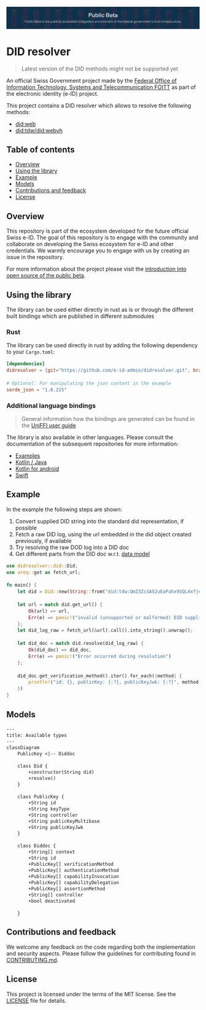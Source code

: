 ![Public Beta banner](https://github.com/e-id-admin/eidch-public-beta/blob/main/assets/github-banner-publicbeta.jpg)

# DID resolver

> Latest version of the DID methods might not be supported yet

An official Swiss Government project made by the [Federal Office of Information Technology, Systems and Telecommunication FOITT](https://www.bit.admin.ch/)
as part of the electronic identity (e-ID) project.

This project contains a DID resolver which allows to resolve the following methods:
- [did:web](https://w3c-ccg.github.io/did-method-web/)
- [did:tdw/did:webvh](https://bcgov.github.io/trustdidweb/#create-register)

## Table of contents

- [Overview](#overview)
- [Using the library](#using-the-library)
- [Example](#example)
- [Models](#models)
- [Contributions and feedback](#contributions-and-feedback)
- [License](#license)


## Overview

This repository is part of the ecosystem developed for the future official Swiss e-ID.
The goal of this repository is to engage with the community and collaborate on developing the Swiss ecosystem for e-ID and other credentials.
We warmly encourage you to engage with us by creating an issue in the repository.

For more information about the project please visit the [introduction into open source of the public beta](https://github.com/e-id-admin/eidch-public-beta).

## Using the library

The library can be used either directly in rust as is or through the different built bindings which are published in different submodules
### Rust
The library can be used directly in rust by adding the following dependency to your `Cargo.toml`:
````toml
[dependencies]
didresolver = {git="https://github.com/e-id-admin/didresolver.git", branch="main"}

# Optional: For manipulating the json content in the example
serde_json = "1.0.215"
````
### Additional language bindings

> General information how the bindings are generated can be found in the [UniFFI user guide](https://mozilla.github.io/uniffi-rs/latest/)

The library is also available in other languages. Please consult the documentation of the subsequent repositories for more information:
- [Examples](https://github.com/e-id-admin/didresolver-examples)
- [Kotlin / Java](https://github.com/e-id-admin/didresolver-kotlin)
- [Kotlin for android](https://github.com/e-id-admin/didresolver-kotlin-android)
- [Swift](https://github.com/e-id-admin/didresolver-swift)

## Example

In the example the following steps are shown:
1. Convert supplied DID string into the standard did representation, if possible
2. Fetch a raw DID log, using the url embedded in the did object created previously, if available 
3. Try resolving the raw DOD log into a DID doc
4. Get different parts from the DID doc w.r.t. [data model](#models)
```rust
use didresolver::did::Did;
use ureq::get as fetch_url;

fn main() {
    let did = Did::new(String::from("did:tdw:QmZ3ZcSA52uEaPahx9SQL4xfjcfJ2e7Y8HqNv2sohG1iK7:gist.githubusercontent.com:vst-bit:8d8247633dbc5836324a81725c1216d8:raw:fde1612e271991f23e814943d7636a4dbac6752b"));

    let url = match did.get_url() {
        Ok(url) => url,
        Err(e) => panic!("invalid (unsupported or malformed) DID supplied")
    };
    let did_log_raw = fetch_url(&url).call().into_string().unwrap();
    
    let did_doc = match did.resolve(did_log_raw) {
        Ok(did_doc) => did_doc,
        Err(e) => panic!("Error occurred during resolution")
    };
    
    did_doc.get_verification_method().iter().for_each(|method| {
        println!("id: {}, publicKey: {:?}, publicKeyJwk: {:?}", method.id, method.public_key_multibase, method.public_key_jwk)
    })
}
```

## Models
```mermaid
---
title: Available types
---
classDiagram
    PublicKey <|-- Diddoc

    class Did {
        +constructor(String did)
        +resolve()
    }

    class PublicKey {
        +String id
        +String keyType
        +String controller
        +String publicKeyMultibase
        +String publicKeyJwk
    }

    class Diddoc {
        +String[] context
        +String id
        +PublicKey[] verificationMethod
        +PublicKey[] authenticationMethod
        +PublicKey[] capabilityInvocation
        +PublicKey[] capabilityDelegation
        +PublicKey[] assertionMethod
        +String[] controller
        +bool deactivated

    }
```
## Contributions and feedback

We welcome any feedback on the code regarding both the implementation and security aspects. Please follow the guidelines for contributing found in [CONTRIBUTING.md](./CONTRIBUTING.md).

## License
This project is licensed under the terms of the MIT license. See the [LICENSE](LICENSE.md) file for details.
